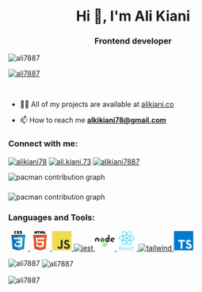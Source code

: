<h1 align="center">Hi 👋, I'm Ali Kiani</h1>
<h3 align="center">Frontend developer</h3>

<p align="left"> <img src="https://komarev.com/ghpvc/?username=ali7887&label=Profile%20views&color=0e75b6&style=flat" alt="ali7887" /> </p>

<p align="left"> <a href="https://github.com/ryo-ma/github-profile-trophy"><img src="https://github-profile-trophy.vercel.app/?username=ali7887" alt="ali7887" /></a> </p>

<p align="left"> <a href="https://twitter.com/" target="blank"><img src="https://img.shields.io/twitter/follow/?logo=twitter&style=for-the-badge" alt="" /></a> </p>

- 👨‍💻 All of my projects are available at [alikiani.co](alikiani.co)

- 📫 How to reach me **alkikiani78@gmail.com**

<h3 align="left">Connect with me:</h3>
<p align="left">
<a href="https://linkedin.com/in/alikiani78" target="blank"><img align="center" src="https://raw.githubusercontent.com/rahuldkjain/github-profile-readme-generator/master/src/images/icons/Social/linked-in-alt.svg" alt="alikiani78" height="30" width="40" /></a>
<a href="https://fb.com/ali.kiani.73" target="blank"><img align="center" src="https://raw.githubusercontent.com/rahuldkjain/github-profile-readme-generator/master/src/images/icons/Social/facebook.svg" alt="ali.kiani.73" height="30" width="40" /></a>
<a href="https://instagram.com/alikiani7887" target="blank"><img align="center" src="https://raw.githubusercontent.com/rahuldkjain/github-profile-readme-generator/master/src/images/icons/Social/instagram.svg" alt="alikiani7887" height="30" width="40" /></a>
</p>
<picture>
  <source media="(prefers-color-scheme: dark)" srcset="https://raw.githubusercontent.com/ali7887/ali7887/output/pacman-contribution-graph-dark.svg">
  <source media="(prefers-color-scheme: light)" srcset="https://raw.githubusercontent.com/ali7887/ali7887/output/pacman-contribution-graph.svg">
  <img alt="pacman contribution graph" src="https://raw.githubusercontent.com/ali7887/ali7887/output/pacman-contribution-graph.svg">
</picture>

###

<picture>
  <source media="(prefers-color-scheme: dark)" srcset="https://raw.githubusercontent.com/ali7887/ali7887/output/pacman-contribution-graph-dark.svg">
  <source media="(prefers-color-scheme: light)" srcset="https://raw.githubusercontent.com/ali7887/ali7887/output/pacman-contribution-graph.svg">
  <img alt="pacman contribution graph" src="https://raw.githubusercontent.com/ali7887/ali7887/output/pacman-contribution-graph.svg">
</picture>

###

<h3 align="left">Languages and Tools:</h3>
<p align="left"> <a href="https://www.w3schools.com/css/" target="_blank" rel="noreferrer"> <img src="https://raw.githubusercontent.com/devicons/devicon/master/icons/css3/css3-original-wordmark.svg" alt="css3" width="40" height="40"/> </a> <a href="https://www.w3.org/html/" target="_blank" rel="noreferrer"> <img src="https://raw.githubusercontent.com/devicons/devicon/master/icons/html5/html5-original-wordmark.svg" alt="html5" width="40" height="40"/> </a> <a href="https://developer.mozilla.org/en-US/docs/Web/JavaScript" target="_blank" rel="noreferrer"> <img src="https://raw.githubusercontent.com/devicons/devicon/master/icons/javascript/javascript-original.svg" alt="javascript" width="40" height="40"/> </a> <a href="https://jestjs.io" target="_blank" rel="noreferrer"> <img src="https://www.vectorlogo.zone/logos/jestjsio/jestjsio-icon.svg" alt="jest" width="40" height="40"/> </a> <a href="https://nodejs.org" target="_blank" rel="noreferrer"> <img src="https://raw.githubusercontent.com/devicons/devicon/master/icons/nodejs/nodejs-original-wordmark.svg" alt="nodejs" width="40" height="40"/> </a> <a href="https://reactjs.org/" target="_blank" rel="noreferrer"> <img src="https://raw.githubusercontent.com/devicons/devicon/master/icons/react/react-original-wordmark.svg" alt="react" width="40" height="40"/> </a> <a href="https://tailwindcss.com/" target="_blank" rel="noreferrer"> <img src="https://www.vectorlogo.zone/logos/tailwindcss/tailwindcss-icon.svg" alt="tailwind" width="40" height="40"/> </a> <a href="https://www.typescriptlang.org/" target="_blank" rel="noreferrer"> <img src="https://raw.githubusercontent.com/devicons/devicon/master/icons/typescript/typescript-original.svg" alt="typescript" width="40" height="40"/> </a> </p>

<p><img align="left" src="https://github-readme-stats.vercel.app/api/top-langs?username=ali7887&show_icons=true&locale=en&layout=compact" alt="ali7887" /></p>

<p>&nbsp;<img align="center" src="https://github-readme-stats.vercel.app/api?username=ali7887&show_icons=true&locale=en" alt="ali7887" /></p>

<p><img align="center" src="https://github-readme-streak-stats.herokuapp.com/?user=ali7887&" alt="ali7887" /></p>

